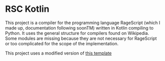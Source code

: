 # RSC Kotlin

This project is a compiler for the programming language RageScript (which I made up, documentation following soonTM) written in Kotlin compiling to Python.
It uses the general structure for compilers found on Wikipedia. Some modules are missing because they are not necessary for RageScript or too complicated for the scope of the implementation.


This project uses a modified version of [this template](https://github.com/fwcd/kotlin-quick-start/)